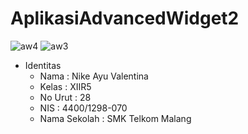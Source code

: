 # AplikasiAdvancedWidget2

![aw4](https://cloud.githubusercontent.com/assets/22790133/20144138/3be3e2b4-a6ce-11e6-9b70-c3b48787fa12.jpeg)
![aw3](https://cloud.githubusercontent.com/assets/22790133/20144139/3c19a4a8-a6ce-11e6-9b23-352862d94e64.jpeg)

* Identitas 
  - Nama : Nike Ayu Valentina
  - Kelas : XIIR5
  - No Urut : 28
  - NIS : 4400/1298-070
  - Nama Sekolah : SMK Telkom Malang
